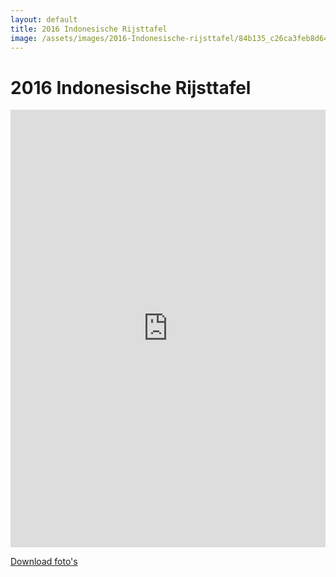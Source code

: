 ```yaml
---
layout: default
title: 2016 Indonesische Rijsttafel
image: /assets/images/2016-Indonesische-rijsttafel/84b135_c26ca3feb8d64389b1952698de7fc2b1~mv2_d_3648_2736_s_4_2.jpg
---
```


# 2016 Indonesische Rijsttafel

<iframe src="https://albumizr.com/a/qeKs" scrolling="no" frameborder="0" allowfullscreen width="100%" height="700px"></iframe>

[Download foto's](/assets/images/2016-Indonesische-rijsttafel/)
